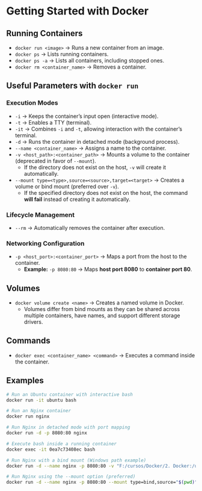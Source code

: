 # **Getting Started with Docker**

## **Running Containers**
- `docker run <image>` → Runs a new container from an image.
- `docker ps` → Lists running containers.
- `docker ps -a` → Lists all containers, including stopped ones.
- `docker rm <container_name>` → Removes a container.

## **Useful Parameters with `docker run`**

### **Execution Modes**
- `-i` → Keeps the container’s input open (interactive mode).
- `-t` → Enables a TTY (terminal).
- `-it` → Combines `-i` and `-t`, allowing interaction with the container’s terminal.
- `-d` → Runs the container in detached mode (background process).
- `--name <container_name>` → Assigns a name to the container.
- `-v <host_path>:<container_path>` → Mounts a volume to the container (deprecated in favor of `--mount`).
  - If the directory does not exist on the host, `-v` will create it automatically.
- `--mount type=<type>,source=<source>,target=<target>` → Creates a volume or bind mount (preferred over `-v`).
  - If the specified directory does not exist on the host, the command **will fail** instead of creating it automatically.

### **Lifecycle Management**
- `--rm` → Automatically removes the container after execution.

### **Networking Configuration**
- `-p <host_port>:<container_port>` → Maps a port from the host to the container.
  - **Example:** `-p 8080:80` → Maps **host port 8080** to **container port 80**.

## **Volumes**
- `docker volume create <name>` → Creates a named volume in Docker.  
  - Volumes differ from bind mounts as they can be shared across multiple containers, have names, and support different storage drivers.

## **Commands**
- `docker exec <container_name> <command>` → Executes a command inside the container.

## **Examples**
```bash
# Run an Ubuntu container with interactive bash
docker run -it ubuntu bash

# Run an Nginx container
docker run nginx

# Run Nginx in detached mode with port mapping
docker run -d -p 8080:80 nginx 

# Execute bash inside a running container
docker exec -it 0ea7c73408ec bash

# Run Nginx with a bind mount (Windows path example)
docker run -d --name nginx -p 8080:80 -v "F:/cursos/Docker/2. Docker:/usr/share/nginx/html" nginx

# Run Nginx using the --mount option (preferred)
docker run -d --name nginx -p 8080:80 --mount type=bind,source="$(pwd)",target=/usr/share/nginx/html nginx
```
